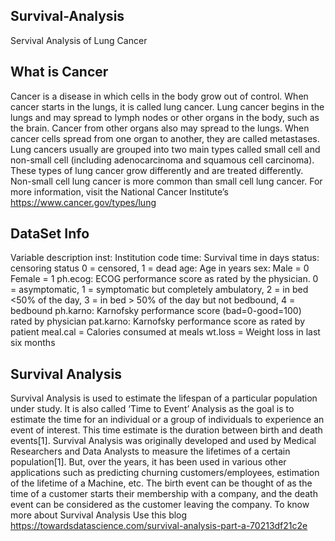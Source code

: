 ## Survival-Analysis
Servival Analysis of Lung Cancer
## What is Cancer
Cancer is a disease in which cells in the body grow out of control. When cancer starts in the lungs, it is called lung cancer.
Lung cancer begins in the lungs and may spread to lymph nodes or other organs in the body, such as the brain. Cancer from other organs also may spread to the lungs. When cancer cells spread from one organ to another, they are called metastases.
Lung cancers usually are grouped into two main types called small cell and non-small cell (including adenocarcinoma and squamous cell carcinoma). These types of lung cancer grow differently and are treated differently. Non-small cell lung cancer is more common than small cell lung cancer.
For more information, visit the National Cancer Institute’s https://www.cancer.gov/types/lung


## DataSet Info
Variable description
inst: Institution code
time: Survival time in days
status: censoring status 0 = censored, 1 = dead
age: Age in years
sex: Male = 0 Female = 1
ph.ecog: ECOG performance score as rated by the physician. 0 = asymptomatic, 1 = symptomatic but completely ambulatory, 2 = in bed <50% of the day, 3 = in bed > 50% of the day but not bedbound, 4 = bedbound
ph.karno: Karnofsky performance score (bad=0-good=100) rated by physician
pat.karno: Karnofsky performance score as rated by patient
meal.cal = Calories consumed at meals
wt.loss = Weight loss in last six months

## Survival Analysis
Survival Analysis is used to estimate the lifespan of a particular population under study. It is also called ‘Time to Event’ Analysis as the goal is to estimate the time for an individual or a group of individuals to experience an event of interest. This time estimate is the duration between birth and death events[1]. Survival Analysis was originally developed and used by Medical Researchers and Data Analysts to measure the lifetimes of a certain population[1]. But, over the years, it has been used in various other applications such as predicting churning customers/employees, estimation of the lifetime of a Machine, etc. The birth event can be thought of as the time of a customer starts their membership with a company, and the death event can be considered as the customer leaving the company. To know more about Survival Analysis Use this blog
https://towardsdatascience.com/survival-analysis-part-a-70213df21c2e



